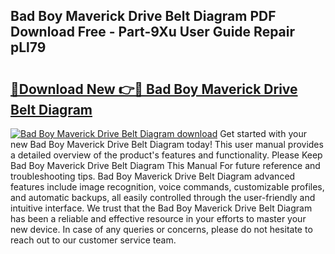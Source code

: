 ## Bad Boy Maverick Drive Belt Diagram PDF Download Free - Part-9Xu User Guide Repair pLl79

# <h2><a href="http://dfmmffx.blite.top/?on=Bad+Boy+Maverick+Drive+Belt+Diagram">🔗Download New 👉🔴 Bad Boy Maverick Drive Belt Diagram</a></h2>

[![Bad Boy Maverick Drive Belt Diagram download](https://i.imgur.com/lujVjoI.png)](http://dfmmffx.blite.top/?on=Bad+Boy+Maverick+Drive+Belt+Diagram)
Get started with your new Bad Boy Maverick Drive Belt Diagram today! This user manual provides a detailed overview of the product's features and functionality. Please Keep Bad Boy Maverick Drive Belt Diagram This Manual For future reference and troubleshooting tips. Bad Boy Maverick Drive Belt Diagram advanced features include image recognition, voice commands, customizable profiles, and automatic backups, all easily controlled through the user-friendly and intuitive interface. We trust that the Bad Boy Maverick Drive Belt Diagram has been a reliable and effective resource in your efforts to master your new device. In case of any queries or concerns, please do not hesitate to reach out to our customer service team.
